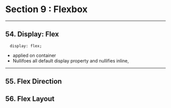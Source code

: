 # Section 9 : Flexbox
---
## 54. Display: Flex

```
  display: flex;
```
- applied on container
- Nullifoes all default display property and nullifies inline, 

---
## 55. Flex Direction
## 56. Flex Layout
